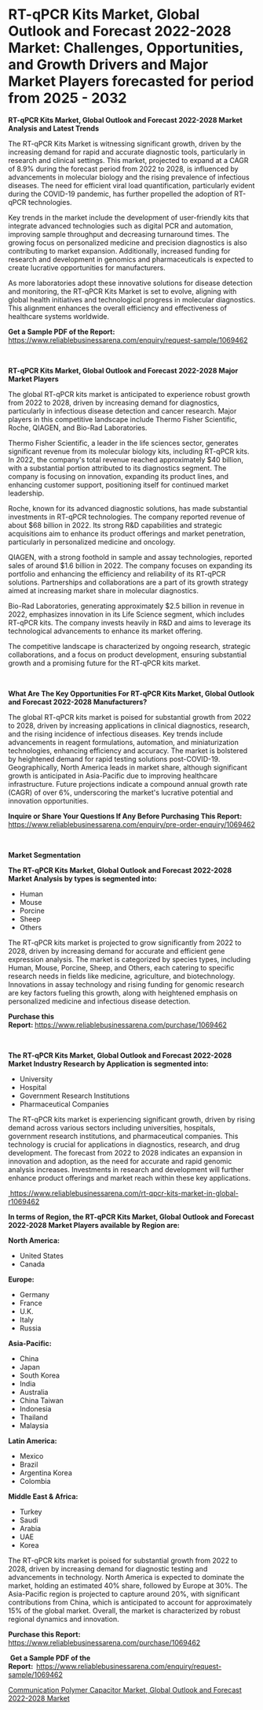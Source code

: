 <p><h1>RT-qPCR Kits Market, Global Outlook and Forecast 2022-2028 Market: Challenges, Opportunities, and Growth Drivers and Major Market Players forecasted for period from 2025 - 2032</h1></p><p><strong>RT-qPCR Kits Market, Global Outlook and Forecast 2022-2028 Market Analysis and Latest Trends</strong></p>
<p><p>The RT-qPCR Kits Market is witnessing significant growth, driven by the increasing demand for rapid and accurate diagnostic tools, particularly in research and clinical settings. This market, projected to expand at a CAGR of 8.9% during the forecast period from 2022 to 2028, is influenced by advancements in molecular biology and the rising prevalence of infectious diseases. The need for efficient viral load quantification, particularly evident during the COVID-19 pandemic, has further propelled the adoption of RT-qPCR technologies.</p><p>Key trends in the market include the development of user-friendly kits that integrate advanced technologies such as digital PCR and automation, improving sample throughput and decreasing turnaround times. The growing focus on personalized medicine and precision diagnostics is also contributing to market expansion. Additionally, increased funding for research and development in genomics and pharmaceuticals is expected to create lucrative opportunities for manufacturers.</p><p>As more laboratories adopt these innovative solutions for disease detection and monitoring, the RT-qPCR Kits Market is set to evolve, aligning with global health initiatives and technological progress in molecular diagnostics. This alignment enhances the overall efficiency and effectiveness of healthcare systems worldwide.</p></p>
<p><strong>Get a Sample PDF of the Report:&nbsp;</strong> <a href="https://www.reliablebusinessarena.com/enquiry/request-sample/1069462?utm_campaign=3574&utm_medium=2&utm_source=Github&utm_content=ia&utm_term=21032025&utm_id=rt-qpcr-kits-market-global-outlook-and-forecast-2022-2028">https://www.reliablebusinessarena.com/enquiry/request-sample/1069462</a></p>
<p>&nbsp;</p>
<p><strong>RT-qPCR Kits Market, Global Outlook and Forecast 2022-2028 Major Market Players</strong></p>
<p><p>The global RT-qPCR kits market is anticipated to experience robust growth from 2022 to 2028, driven by increasing demand for diagnostics, particularly in infectious disease detection and cancer research. Major players in this competitive landscape include Thermo Fisher Scientific, Roche, QIAGEN, and Bio-Rad Laboratories.</p><p>Thermo Fisher Scientific, a leader in the life sciences sector, generates significant revenue from its molecular biology kits, including RT-qPCR kits. In 2022, the company's total revenue reached approximately $40 billion, with a substantial portion attributed to its diagnostics segment. The company is focusing on innovation, expanding its product lines, and enhancing customer support, positioning itself for continued market leadership.</p><p>Roche, known for its advanced diagnostic solutions, has made substantial investments in RT-qPCR technologies. The company reported revenue of about $68 billion in 2022. Its strong R&D capabilities and strategic acquisitions aim to enhance its product offerings and market penetration, particularly in personalized medicine and oncology.</p><p>QIAGEN, with a strong foothold in sample and assay technologies, reported sales of around $1.6 billion in 2022. The company focuses on expanding its portfolio and enhancing the efficiency and reliability of its RT-qPCR solutions. Partnerships and collaborations are a part of its growth strategy aimed at increasing market share in molecular diagnostics.</p><p>Bio-Rad Laboratories, generating approximately $2.5 billion in revenue in 2022, emphasizes innovation in its Life Science segment, which includes RT-qPCR kits. The company invests heavily in R&D and aims to leverage its technological advancements to enhance its market offering.</p><p>The competitive landscape is characterized by ongoing research, strategic collaborations, and a focus on product development, ensuring substantial growth and a promising future for the RT-qPCR kits market.</p></p>
<p>&nbsp;</p>
<p><strong>What Are The Key Opportunities For RT-qPCR Kits Market, Global Outlook and Forecast 2022-2028 Manufacturers?</strong></p>
<p><p>The global RT-qPCR kits market is poised for substantial growth from 2022 to 2028, driven by increasing applications in clinical diagnostics, research, and the rising incidence of infectious diseases. Key trends include advancements in reagent formulations, automation, and miniaturization technologies, enhancing efficiency and accuracy. The market is bolstered by heightened demand for rapid testing solutions post-COVID-19. Geographically, North America leads in market share, although significant growth is anticipated in Asia-Pacific due to improving healthcare infrastructure. Future projections indicate a compound annual growth rate (CAGR) of over 6%, underscoring the market's lucrative potential and innovation opportunities.</p></p>
<p><strong>Inquire or Share Your Questions If Any Before Purchasing This Report:</strong> <a href="https://www.reliablebusinessarena.com/enquiry/pre-order-enquiry/1069462?utm_campaign=3574&utm_medium=2&utm_source=Github&utm_content=ia&utm_term=21032025&utm_id=rt-qpcr-kits-market-global-outlook-and-forecast-2022-2028">https://www.reliablebusinessarena.com/enquiry/pre-order-enquiry/1069462</a></p>
<p>&nbsp;</p>
<p><strong>Market Segmentation</strong></p>
<p><strong>The RT-qPCR Kits Market, Global Outlook and Forecast 2022-2028 Market Analysis by types is segmented into:</strong></p>
<p><ul><li>Human</li><li>Mouse</li><li>Porcine</li><li>Sheep</li><li>Others</li></ul></p>
<p><p>The RT-qPCR kits market is projected to grow significantly from 2022 to 2028, driven by increasing demand for accurate and efficient gene expression analysis. The market is categorized by species types, including Human, Mouse, Porcine, Sheep, and Others, each catering to specific research needs in fields like medicine, agriculture, and biotechnology. Innovations in assay technology and rising funding for genomic research are key factors fueling this growth, along with heightened emphasis on personalized medicine and infectious disease detection.</p></p>
<p><strong>Purchase this Report:&nbsp;</strong><a href="https://www.reliablebusinessarena.com/purchase/1069462?utm_campaign=3574&utm_medium=2&utm_source=Github&utm_content=ia&utm_term=21032025&utm_id=rt-qpcr-kits-market-global-outlook-and-forecast-2022-2028">https://www.reliablebusinessarena.com/purchase/1069462</a></p>
<p>&nbsp;</p>
<p><strong>The RT-qPCR Kits Market, Global Outlook and Forecast 2022-2028 Market Industry Research by Application is segmented into:</strong></p>
<p><ul><li>University</li><li>Hospital</li><li>Government Research Institutions</li><li>Pharmaceutical Companies</li></ul></p>
<p><p>The RT-qPCR kits market is experiencing significant growth, driven by rising demand across various sectors including universities, hospitals, government research institutions, and pharmaceutical companies. This technology is crucial for applications in diagnostics, research, and drug development. The forecast from 2022 to 2028 indicates an expansion in innovation and adoption, as the need for accurate and rapid genomic analysis increases. Investments in research and development will further enhance product offerings and market reach within these key applications.</p></p>
<p><a href="https://www.reliablebusinessarena.com/rt-qpcr-kits-market-in-global-r1069462?utm_campaign=3574&utm_medium=2&utm_source=Github&utm_content=ia&utm_term=21032025&utm_id=rt-qpcr-kits-market-global-outlook-and-forecast-2022-2028">&nbsp;https://www.reliablebusinessarena.com/rt-qpcr-kits-market-in-global-r1069462</a></p>
<p><strong>In terms of Region, the RT-qPCR Kits Market, Global Outlook and Forecast 2022-2028 Market Players available by Region are:</strong></p>
<p>
    <p> <strong> North America: </strong>
        <ul>
            <li>United States</li>
            <li>Canada</li>
        </ul>
        </p> 
    <p> <strong> Europe: </strong>
        <ul>
            <li>Germany</li>
            <li>France</li>
            <li>U.K.</li>
            <li>Italy</li>
            <li>Russia</li>
        </ul>
        </p> 
    <p> <strong> Asia-Pacific: </strong>
        <ul>
            <li>China</li>
            <li>Japan</li>
            <li>South Korea</li>
            <li>India</li>
            <li>Australia</li>
            <li>China Taiwan</li>
            <li>Indonesia</li>
            <li>Thailand</li>
            <li>Malaysia</li>
        </ul>
        </p> 
    <p> <strong> Latin America: </strong>
        <ul>
            <li>Mexico</li>
            <li>Brazil</li>
            <li>Argentina Korea</li>
            <li>Colombia</li>
        </ul>
        </p> 
    <p> <strong> Middle East & Africa: </strong>
        <ul>
            <li>Turkey</li>
            <li>Saudi</li>
            <li>Arabia</li>
            <li>UAE</li>
            <li>Korea</li>
        </ul>
    </p>
    </p>
<p><p>The RT-qPCR kits market is poised for substantial growth from 2022 to 2028, driven by increasing demand for diagnostic testing and advancements in technology. North America is expected to dominate the market, holding an estimated 40% share, followed by Europe at 30%. The Asia-Pacific region is projected to capture around 20%, with significant contributions from China, which is anticipated to account for approximately 15% of the global market. Overall, the market is characterized by robust regional dynamics and innovation.</p></p>
<p><strong>Purchase this Report: </strong><a href="https://www.reliablebusinessarena.com/purchase/1069462?utm_campaign=3574&utm_medium=2&utm_source=Github&utm_content=ia&utm_term=21032025&utm_id=rt-qpcr-kits-market-global-outlook-and-forecast-2022-2028">https://www.reliablebusinessarena.com/purchase/1069462</a></p>
<p>&nbsp;<strong>Get a Sample PDF of the Report:&nbsp;&nbsp;</strong><a href="https://www.reliablebusinessarena.com/enquiry/request-sample/1069462?utm_campaign=3574&utm_medium=2&utm_source=Github&utm_content=ia&utm_term=21032025&utm_id=rt-qpcr-kits-market-global-outlook-and-forecast-2022-2028">https://www.reliablebusinessarena.com/enquiry/request-sample/1069462</a></p>
<p><strong></strong></p>
<p><p><a href="https://github.com/mehakmiamid1/Market-Research-Report-List-1/blob/main/communication-polymer-capacitor-market-global-outlook-and-forecast-2022-2028-market.md?utm_campaign=3574&utm_medium=2&utm_source=Github&utm_content=ia&utm_term=21032025&utm_id=rt-qpcr-kits-market-global-outlook-and-forecast-2022-2028">Communication Polymer Capacitor Market, Global Outlook and Forecast 2022-2028 Market</a></p></p>